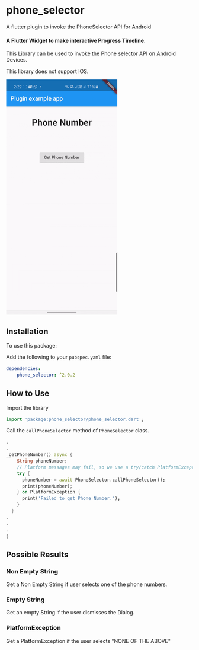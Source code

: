 # phone_selector

A flutter plugin to invoke the PhoneSelector API for Android

#### A Flutter Widget to make interactive Progress Timeline.

This Library can be used to invoke the Phone selector API on Android Devices.

This library does not support IOS.

![](demo.gif)

## Installation

To use this package:

Add the following to your `pubspec.yaml` file:

```yaml
dependencies:
    phone_selector: ^2.0.2
```

## How to Use

Import the library
```dart
import 'package:phone_selector/phone_selector.dart';
```

Call the `callPhoneSelector` method of `PhoneSelector` class.

```dart
.
.
_getPhoneNumber() async {
    String phoneNumber;
    // Platform messages may fail, so we use a try/catch PlatformException.
    try {
      phoneNumber = await PhoneSelector.callPhoneSelector();
      print(phoneNumber);
    } on PlatformException {
      print('Failed to get Phone Number.');
    }
  }
.
.
.
}
```

## Possible Results

### Non Empty String
Get a Non Empty String if user selects one of the phone numbers.

### Empty String
Get an empty String if the user dismisses the Dialog.

### PlatformException
Get a PlatformException if the user selects "NONE OF THE ABOVE"
